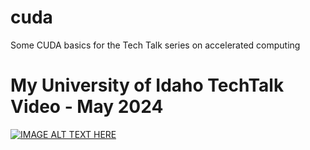 # cuda
Some CUDA basics for the Tech Talk series on accelerated computing

# My University of Idaho TechTalk Video - May 2024
[![IMAGE ALT TEXT HERE](https://img.youtube.com/vi/klcoj3K3HFY/0.jpg)](https://www.youtube.com/watch?v=klcoj3K3HFY)

